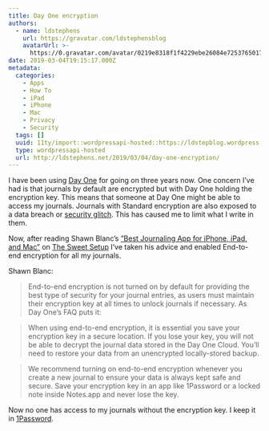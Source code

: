 ```yaml
---
title: Day One encryption
authors:
  - name: ldstephens
    url: https://gravatar.com/ldstephensblog
    avatarUrl: >-
      https://0.gravatar.com/avatar/0219e8318f1f4229ebe26084e7253765017f43ca0c631be37dc6d0b8ad6e40a4?s=96&d=identicon&r=G
date: 2019-03-04T19:15:17.000Z
metadata:
  categories:
    - Apps
    - How To
    - iPad
    - iPhone
    - Mac
    - Privacy
    - Security
  tags: []
  uuid: 11ty/import::wordpressapi-hosted::https://ldstepblog.wordpress.com/?p=1695
  type: wordpressapi-hosted
  url: http://ldstephens.net/2019/03/04/day-one-encryption/
---
```

I have been using [Day One](https://dayoneapp.com/) for going on three years now. One concern I’ve had is that journals by default are encrypted but with Day One holding the encryption key. This means that someone at Day One might be able to access my journals. Journals with Standard encryption are also exposed to a data breach or [security glitch](https://help.dayoneapp.com/day-one-sync/may-2018-day-one-outage-postmortem). This has caused me to limit what I write in them.

Now, after reading Shawn Blanc’s [”Best Journaling App for iPhone, iPad, and Mac”](https://thesweetsetup.com/apps/the-very-best-journaling-logging-app/) on [The Sweet Setup](https://thesweetsetup.com/) I’ve taken his advice and enabled End-to-end encryption for all my journals.

Shawn Blanc:

> End-to-end encryption is not turned on by default for providing the best type of security for your journal entries, as users must maintain their encryption key at all times to unlock journals if necessary. As Day One’s FAQ puts it:

> When using end-to-end encryption, it is essential you save your encryption key in a secure location. If you lose your key, you will not be able to decrypt the journal data stored in the Day One Cloud. You’ll need to restore your data from an unencrypted locally-stored backup.

> We recommend turning on end-to-end encryption whenever you create a new journal to ensure your data is always kept safe and secure. Save your encryption key in an app like 1Password or a locked note inside Notes.app and never lose the key.

Now no one has access to my journals without the encryption key. I keep it in [1Password](https://1password.com/).